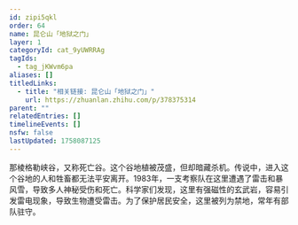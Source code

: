 ```yaml
---
id: zipi5qkl
order: 64
name: 昆仑山「地狱之门」
layer: 1
categoryId: cat_9yUWRRAg
tagIds:
  - tag_jKWvm6pa
aliases: []
titledLinks:
  - title: "相关链接: 昆仑山「地狱之门」"
    url: https://zhuanlan.zhihu.com/p/378375314
parent: ""
relatedEntries: []
timelineEvents: []
nsfw: false
lastUpdated: 1758087125
---
```


那棱格勒峡谷，又称死亡谷。这个谷地植被茂盛，但却暗藏杀机。传说中，进入这个谷地的人和牲畜都无法平安离开。1983年，一支考察队在这里遭遇了雷击和暴风雪，导致多人神秘受伤和死亡。科学家们发现，这里有强磁性的玄武岩，容易引发雷电现象，导致生物遭受雷击。为了保护居民安全，这里被列为禁地，常年有部队驻守。